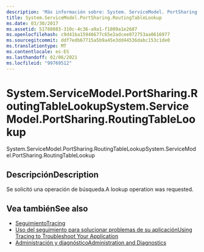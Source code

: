 ```yaml
---
description: 'Más información sobre: System. ServiceModel. PortSharing. RoutingTableLookup'
title: System.ServiceModel.PortSharing.RoutingTableLookup
ms.date: 03/30/2017
ms.assetid: 51788083-310c-4c36-a9a1-f1089a1e2687
ms.openlocfilehash: c9d41ba15946677c65e2adcee072753aa0616977
ms.sourcegitcommit: ddf7edb67715a5b9a45e3dd44536dabc153c1de0
ms.translationtype: MT
ms.contentlocale: es-ES
ms.lasthandoff: 02/06/2021
ms.locfileid: "99769512"
---
```

# <a name="systemservicemodelportsharingroutingtablelookup"></a><span data-ttu-id="78dde-103">System.ServiceModel.PortSharing.RoutingTableLookup</span><span class="sxs-lookup"><span data-stu-id="78dde-103">System.ServiceModel.PortSharing.RoutingTableLookup</span></span>

<span data-ttu-id="78dde-104">System.ServiceModel.PortSharing.RoutingTableLookup</span><span class="sxs-lookup"><span data-stu-id="78dde-104">System.ServiceModel.PortSharing.RoutingTableLookup</span></span>  
  
## <a name="description"></a><span data-ttu-id="78dde-105">Descripción</span><span class="sxs-lookup"><span data-stu-id="78dde-105">Description</span></span>  

 <span data-ttu-id="78dde-106">Se solicitó una operación de búsqueda.</span><span class="sxs-lookup"><span data-stu-id="78dde-106">A lookup operation was requested.</span></span>  
  
## <a name="see-also"></a><span data-ttu-id="78dde-107">Vea también</span><span class="sxs-lookup"><span data-stu-id="78dde-107">See also</span></span>

- [<span data-ttu-id="78dde-108">Seguimiento</span><span class="sxs-lookup"><span data-stu-id="78dde-108">Tracing</span></span>](index.md)
- [<span data-ttu-id="78dde-109">Uso del seguimiento para solucionar problemas de su aplicación</span><span class="sxs-lookup"><span data-stu-id="78dde-109">Using Tracing to Troubleshoot Your Application</span></span>](using-tracing-to-troubleshoot-your-application.md)
- [<span data-ttu-id="78dde-110">Administración y diagnóstico</span><span class="sxs-lookup"><span data-stu-id="78dde-110">Administration and Diagnostics</span></span>](../index.md)

